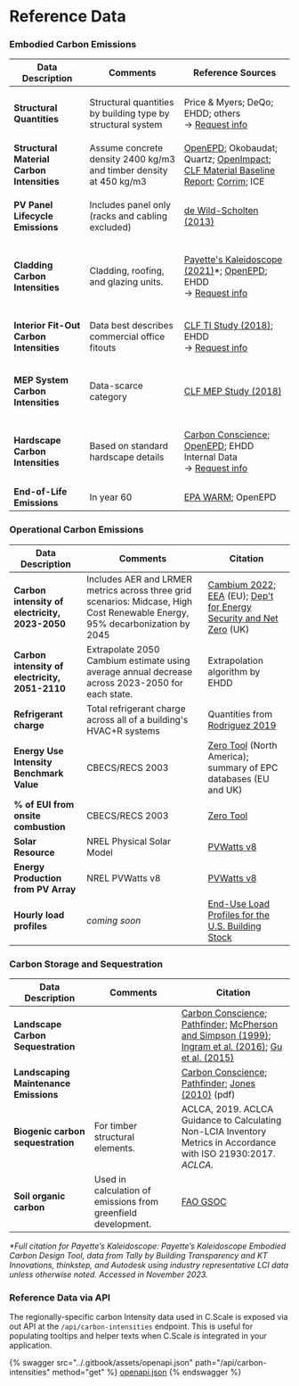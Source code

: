 # Reference Data

### Embodied Carbon Emissions

| Data Description                                                          | Comments                                                           | Reference Sources                                                                                                                                                                                                                                                                                                                 |
| ------------------------------------------------------------------------- | ------------------------------------------------------------------ | --------------------------------------------------------------------------------------------------------------------------------------------------------------------------------------------------------------------------------------------------------------------------------------------------------------------------------- |
| **Structural Quantities**                                                 | Structural quantities by building type by structural system        | <p>Price &#x26; Myers; DeQo; EHDD; others<br>→ <a href="mailto:epic@ehdd.com?Subject=Data">Request info</a></p>                                                                                                                                                                                                                   |
| **Structural Material Carbon Intensities**                                | Assume concrete density 2400 kg/m3 and timber density at 450 kg/m3 | [OpenEPD](https://www.buildingtransparency.org/programs/openepd/); Okobaudat; Quartz; [OpenImpact](https://www.buildingtransparency.org/programs/openimpact/); [CLF Material Baseline Report](https://carbonleadershipforum.org/2021-material-baseline-report/); [Corrim](https://corrim.org/lcas-on-wood-products-library/); ICE |
| **PV Panel Lifecycle Emissions**                                          | <p>Includes panel only<br>(racks and cabling excluded)</p>         | [de Wild-Scholten (2013)](https://doi.org/10.1016/j.solmat.2013.08.037)                                                                                                                                                                                                                                                           |
| **Cladding Carbon Intensities**                                           | Cladding, roofing, and glazing units.                              | <p><a href="https://www.payette.com/kaleidoscope/">Payette's Kaleidoscope (2021)</a>*;  <a href="https://www.buildingtransparency.org/programs/openepd/">OpenEPD</a>; EHDD<br>→ <a href="mailto:epic@ehdd.com?Subject=Data">Request info</a></p>                                                                                  |
| **Interior Fit-Out Carbon Intensities**                                   | Data best describes commercial office fitouts                      | <p><a href="https://carbonleadershipforum.org/office-buildings-lca/">CLF TI Study (2018)</a>; EHDD<br>→ <a href="mailto:epic@ehdd.com?Subject=Data">Request info</a></p>                                                                                                                                                          |
| <p><strong>MEP System</strong><br><strong>Carbon Intensities</strong></p> | Data-scarce category                                               | [CLF MEP Study (2018)](https://carbonleadershipforum.org/office-buildings-lca/)                                                                                                                                                                                                                                                   |
| <p><strong>Hardscape</strong><br><strong>Carbon Intensities</strong></p>  | Based on standard hardscape details                                | <p><a href="https://carbon-conscience.web.app/">Carbon Conscience</a>; <a href="https://www.buildingtransparency.org/programs/openepd/">OpenEPD</a>; EHDD Internal Data<br>→ <a href="mailto:epic@ehdd.com?Subject=Data">Request info</a></p>                                                                                     |
| **End-of-Life Emissions**                                                 | In year 60                                                         | [EPA WARM](https://www.epa.gov/warm); OpenEPD                                                                                                                                                                                                                                                                                     |

### Operational Carbon Emissions

| Data Description                               | Comments                                                                                                                     | Citation                                                                                                                                                                                                                                                                                                    |
| ---------------------------------------------- | ---------------------------------------------------------------------------------------------------------------------------- | ----------------------------------------------------------------------------------------------------------------------------------------------------------------------------------------------------------------------------------------------------------------------------------------------------------- |
| **Carbon intensity of electricity, 2023-2050** | Includes AER and LRMER metrics across three grid scenarios: Midcase, High Cost Renewable Energy, 95% decarbonization by 2045 | [Cambium 2022](https://www.nrel.gov/analysis/cambium.html); [EEA](https://www.eea.europa.eu/en/analysis/indicators/greenhouse-gas-emission-intensity-of-1) (EU); [Dep't for Energy Security and Net Zero](https://www.gov.uk/government/publications/greenhouse-gas-reporting-conversion-factors-2023) (UK) |
| **Carbon intensity of electricity, 2051-2110** | Extrapolate 2050 Cambium estimate using average annual decrease across 2023-2050 for each state.                             | Extrapolation algorithm by EHDD                                                                                                                                                                                                                                                                             |
| **Refrigerant charge**                         | Total refrigerant charge across all of a building's HVAC+R systems                                                           | Quantities from [Rodriguez 2019](https://digital.lib.washington.edu/researchworks/handle/1773/44736)                                                                                                                                                                                                        |
| **Energy Use Intensity Benchmark Value**       | CBECS/RECS 2003                                                                                                              | [Zero Tool](https://zerotool.org/zerotool/) (North America); summary of EPC databases (EU and UK)                                                                                                                                                                                                           |
| **% of EUI from onsite combustion**            | CBECS/RECS 2003                                                                                                              | [Zero Tool](https://zerotool.org/zerotool/)                                                                                                                                                                                                                                                                 |
| **Solar Resource**                             | NREL Physical Solar Model                                                                                                    | [PVWatts v8](https://pvwatts.nrel.gov/version\_8.php)                                                                                                                                                                                                                                                       |
| **Energy Production from PV Array**            | NREL PVWatts v8                                                                                                              | [PVWatts v8](https://pvwatts.nrel.gov/version\_8.php)                                                                                                                                                                                                                                                       |
| **Hourly load profiles**                       | _coming soon_                                                                                                                | [End-Use Load Profiles for the U.S. Building Stock](https://doi.org/10.25984/1876417)                                                                                                                                                                                                                       |

### Carbon Storage and Sequestration

| Data Description                      | Comments                                                      | Citation                                                                                                                                                                                                                                                                                                                                               |
| ------------------------------------- | ------------------------------------------------------------- | ------------------------------------------------------------------------------------------------------------------------------------------------------------------------------------------------------------------------------------------------------------------------------------------------------------------------------------------------------ |
| **Landscape Carbon Sequestration**    |                                                               | [Carbon Conscience](https://carbon-conscience.web.app/); [Pathfinder](http://climatepositivedesign.com/); [McPherson and Simpson (1999)](https://www.fs.usda.gov/research/treesearch/6779); [Ingram et al. (2016)](https://doi.org/10.21273/HORTSCI.51.8.989); [Gu et al. (2015)](https://www.sciencedirect.com/science/article/pii/S0301479715000092) |
| **Landscaping Maintenance Emissions** |                                                               | [Carbon Conscience](https://carbon-conscience.web.app/); [Pathfinder](http://climatepositivedesign.com/); [Jones (2010)](https://buildgreen.ifas.ufl.edu/ppt/Handout\_Landscaping\_Carbon\_Footprint.pdf) (pdf)                                                                                                                                        |
| **Biogenic carbon sequestration**     | For timber structural elements.                               | ACLCA, 2019. ACLCA Guidance to Calculating Non-LCIA Inventory Metrics in Accordance with ISO 21930:2017. _ACLCA._                                                                                                                                                                                                                                      |
| **Soil organic carbon**               | Used in calculation of emissions from greenfield development. | [FAO GSOC](https://www.fao.org/soils-portal/data-hub/soil-maps-and-databases/global-soil-organic-carbon-map-gsocmap/en/)                                                                                                                                                                                                                               |

_\*Full citation for Payette’s Kaleidoscope: Payette’s Kaleidoscope Embodied Carbon Design Tool, data from Tally by Building Transparency and KT Innovations, thinkstep, and Autodesk using industry representative LCI data unless otherwise noted. Accessed in November 2023._&#x20;

### Reference Data via API

The regionally-specific carbon Intensity data used in C.Scale is exposed via out API at the `/api/carbon-intensities` endpoint. This is useful for populating tooltips and helper texts when C.Scale is integrated in your application.&#x20;

{% swagger src="../.gitbook/assets/openapi.json" path="/api/carbon-intensities" method="get" %}
[openapi.json](../.gitbook/assets/openapi.json)
{% endswagger %}

